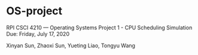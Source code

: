# OS-project
RPI CSCI 4210 — Operating Systems
Project 1 - CPU Scheduling Simulation
Due: Friday, July 17, 2020

Xinyan Sun, Zhaoxi Sun, Yueting Liao, Tongyu Wang
